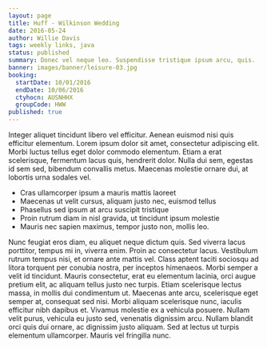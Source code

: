 ```yaml
---
layout: page
title: Huff - Wilkinson Wedding
date: 2016-05-24
author: Willie Davis
tags: weekly links, java
status: published
summary: Donec vel neque leo. Suspendisse tristique ipsum arcu, quis.
banner: images/banner/leisure-03.jpg
booking:
  startDate: 10/01/2016
  endDate: 10/06/2016
  ctyhocn: AUSNHHX
  groupCode: HWW
published: true
---
```

Integer aliquet tincidunt libero vel efficitur. Aenean euismod nisi quis efficitur elementum. Lorem ipsum dolor sit amet, consectetur adipiscing elit. Morbi luctus tellus eget dolor commodo elementum. Etiam a erat scelerisque, fermentum lacus quis, hendrerit dolor. Nulla dui sem, egestas id sem sed, bibendum convallis metus. Maecenas molestie ornare dui, at lobortis urna sodales vel.

* Cras ullamcorper ipsum a mauris mattis laoreet
* Maecenas ut velit cursus, aliquam justo nec, euismod tellus
* Phasellus sed ipsum at arcu suscipit tristique
* Proin rutrum diam in nisl gravida, ut tincidunt ipsum molestie
* Mauris nec sapien maximus, tempor justo non, mollis leo.

Nunc feugiat eros diam, eu aliquet neque dictum quis. Sed viverra lacus porttitor, tempus mi in, viverra enim. Proin ac consectetur lacus. Vestibulum rutrum tempus nisi, et ornare ante mattis vel. Class aptent taciti sociosqu ad litora torquent per conubia nostra, per inceptos himenaeos. Morbi semper a velit id tincidunt. Mauris consectetur, erat eu elementum lacinia, orci augue pretium elit, ac aliquam tellus justo nec turpis. Etiam scelerisque lectus massa, in mollis dui condimentum ut. Maecenas ante arcu, scelerisque eget semper at, consequat sed nisi. Morbi aliquam scelerisque nunc, iaculis efficitur nibh dapibus et. Vivamus molestie ex a vehicula posuere. Nullam velit purus, vehicula eu justo sed, venenatis dignissim arcu. Nullam blandit orci quis dui ornare, ac dignissim justo aliquam. Sed at lectus ut turpis elementum ullamcorper. Mauris vel fringilla nunc.

